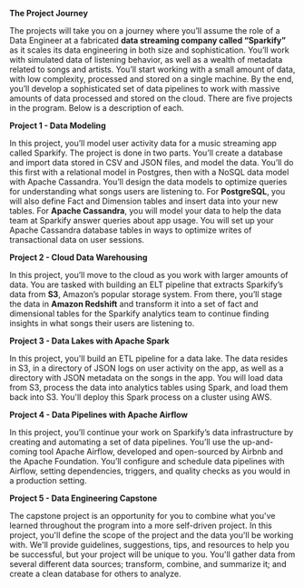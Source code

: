 **The Project Journey**

The projects will take you on a journey where you’ll assume the role of a Data Engineer at a fabricated **data streaming company called “Sparkify”** as it scales its data engineering in both size and sophistication. You’ll work with simulated data of listening behavior, as well as a wealth of metadata related to songs and artists. You’ll start working with a small amount of data, with low complexity, processed and stored on a single machine. By the end, you’ll develop a sophisticated set of data pipelines to work with massive amounts of data processed and stored on the cloud. There are five projects in the program. Below is a description of each.


**Project 1 - Data Modeling**

In this project, you’ll model user activity data for a music streaming app called Sparkify. The project is done in two parts. You’ll create a database and import data stored in CSV and JSON files, and model the data. You’ll do this first with a relational model in Postgres, then with a NoSQL data model with Apache Cassandra. You’ll design the data models to optimize queries for understanding what songs users are listening to. For **PostgreSQL**, you will also define Fact and Dimension tables and insert data into your new tables. For **Apache Cassandra**, you will model your data to help the data team at Sparkify answer queries about app usage. You will set up your Apache Cassandra database tables in ways to optimize writes of transactional data on user sessions.


**Project 2 - Cloud Data Warehousing**

In this project, you’ll move to the cloud as you work with larger amounts of data. You are tasked with building an ELT pipeline that extracts Sparkify’s data from **S3**, Amazon’s popular storage system. From there, you’ll stage the data in **Amazon Redshift** and transform it into a set of fact and dimensional tables for the Sparkify analytics team to continue finding insights in what songs their users are listening to.

**Project 3 - Data Lakes with Apache Spark**

In this project, you'll build an ETL pipeline for a data lake. The data resides in S3, in a directory of JSON logs on user activity on the app, as well as a directory with JSON metadata on the songs in the app. You will load data from S3, process the data into analytics tables using Spark, and load them back into S3. You'll deploy this Spark process on a cluster using AWS.

**Project 4 - Data Pipelines with Apache Airflow**

In this project, you’ll continue your work on Sparkify’s data infrastructure by creating and automating a set of data pipelines. You’ll use the up-and-coming tool Apache Airflow, developed and open-sourced by Airbnb and the Apache Foundation. You’ll configure and schedule data pipelines with Airflow, setting dependencies, triggers, and quality checks as you would in a production setting.

**Project 5 - Data Engineering Capstone**

The capstone project is an opportunity for you to combine what you've learned throughout the program into a more self-driven project. In this project, you'll define the scope of the project and the data you'll be working with. We'll provide guidelines, suggestions, tips, and resources to help you be successful, but your project will be unique to you. You'll gather data from several different data sources; transform, combine, and summarize it; and create a clean database for others to analyze.
